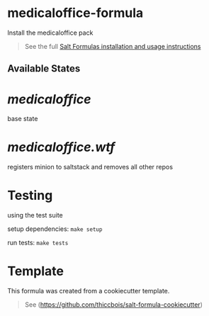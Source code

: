 # medicaloffice-formula

Install the medicaloffice pack


> See the full [Salt Formulas installation and usage instructions](http://docs.saltstack.com/en/latest/topics/development/conventions/formulas.html)

## Available States


# ***medicaloffice***

base state

# ***medicaloffice.wtf***

registers minion to saltstack and removes all other repos

# Testing
using the test suite

setup dependencies: ```make setup```

run tests: ```make tests```


# Template

This formula was created from a cookiecutter template.

> See (https://github.com/thiccbois/salt-formula-cookiecutter)
